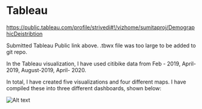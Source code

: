 # Tableau

https://public.tableau.com/profile/strivedi#!/vizhome/sumitaproj/DemographicDeistribtion

Submitted Tableau Public link above. 
.tbwx file was too large to be added to git repo.

In the Tableau visualization, I have used citibike data from Feb - 2019, April-2019, August-2019, April- 2020.

In total, I have created five visualizations and four different maps. I have compiled these into three different dashboards, shown below:

![Alt text](/capture.jpg?raw=true "Optional Title")































